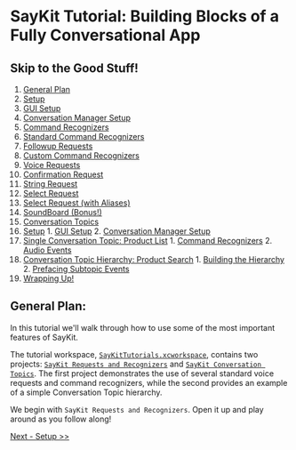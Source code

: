 # SayKit Tutorial: Building Blocks of a Fully Conversational App

## Skip to the Good Stuff!
1. [General Plan](#general-plan)
2. [Setup](./01-setup.md)
  1. [GUI Setup](./01-setup.md#gui-setup)
  2. [Conversation Manager Setup](./01-setup.md#conversation-manager-setup)
3. [Command Recognizers](./02-command-recognizers.md)
  1. [Standard Command Recognizers](./02-command-recognizers.md#standard-command-recognizers)
  2. [Followup Requests](./02-command-recognizers.md#followup-requests)
  3. [Custom Command Recognizers](./02-command-recognizers.md#custom-command-recognizers)
4. [Voice Requests](./03-voice-requests.md)
  1. [Confirmation Request](./03-voice-requests.md#confirmation-request)
  2. [String Request](./03-voice-requests.md#string-request)
  3. [Select Request](./03-voice-requests.md#select-request)
  4. [Select Request (with Aliases)](./03-voice-requests.md#select-request-with-aliases)
  5. [SoundBoard (Bonus!)](./03-voice-requests.md#soundboard-bonus)
5. [Conversation Topics](./04-conversation-topics.md)
  1. [Setup](./04-conversation-topics.md#setup)
    1. [GUI Setup](./04-conversation-topics.md#gui-setup)
    2. [Conversation Manager Setup](./04-conversation-topics.md#gui-setup#conversation-manager)
  2. [Single Conversation Topic: Product List](./04-conversation-topics.md#single-conversation-topic-product-list)
    1. [Command Recognizers](./04-conversation-topics.md#command-recognizers)
    2. [Audio Events](./04-conversation-topics.md#audio-events)
  3. [Conversation Topic Hierarchy: Product Search](./04-conversation-topics.md#conversation-topic-hierarchy-product-search)
    1. [Building the Hierarchy](./04-conversation-topics.md#building-the-hierarchy)
    2. [Prefacing Subtopic Events](./04-conversation-topics.md#prefacing-subtopic-events)
6. [Wrapping Up!](./04-conversation-topics.md#wrapping-up)


## General Plan:
In this tutorial we'll walk through how to use some of the most important features of SayKit.

The tutorial workspace, [`SayKitTutorials.xcworkspace`](./SayKitTutorials.xcworkspace), contains two projects: [`SayKit Requests and Recognizers`](./SayKit%20Requests%20and%20Recognizers) and [`SayKit Conversation Topics`](./SayKit%20Conversation%20Topics). The first project demonstrates the use of several standard voice requests and command recognizers, while the second provides an example of a simple Conversation Topic hierarchy. 

We begin with `SayKit Requests and Recognizers`. Open it up and play around as you follow along!

[Next - Setup >>](./01-setup.md)